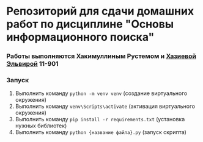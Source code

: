 # Репозиторий для сдачи домашних работ по дисциплине "Основы информационного поиска"

### Работы выполняются Хакимуллиным Рустемом и [Хазиевой Эльвирой](https://github.com/ElviraKhazieva) 11-901

### Запуск
1. Выполнить команду `python -m venv venv` (создание виртуального окружения)
2. Выполнить команду `venv\Scripts\activate` (активация виртуального окружения)
3. Выполнить команду `pip install -r requirements.txt` (установка нужных библиотек)
4. Выполнить команду `python {название файла}.py` (запуск скрипта)

